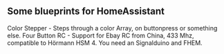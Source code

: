 ## Some blueprints for HomeAssistant

Color Stepper - Steps through a color Array, on buttonpress or something else.
Four Button RC - Support for Ebay RC from China, 433 Mhz, compatible to Hörmann HSM 4. You need an Signalduino and FHEM.

[](https://wiki.fhem.de/wiki/SIGNALduino)

[](https://github.com/RFD-FHEM/SIGNALDuino)
